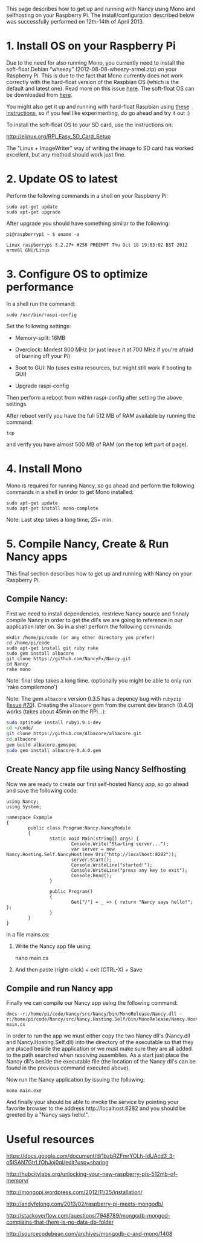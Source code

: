 This page describes how to get up and running with Nancy using Mono and selfhosting on your Raspberry Pi.
The install/configuration described below was successfully performed on 12th-14th of April 2013.

# 1. Install OS on your Raspberry Pi

Due to the need for also running Mono, you currently need to install the soft-float Debian “wheezy” (2012-08-08-wheezy-armel.zip) on your Raspberry Pi. This is due to the fact that Mono currently does not work correctly with the hard-float version of the Raspbian OS (which is the default and latest one). Read more on this issue [here](https://bugzilla.xamarin.com/show_bug.cgi?id=7938). The soft-float OS can be downloaded from [here](http://www.raspberrypi.org/downloads).

You might also get it up and running with hard-float Raspbian using [these instructions](http://www.raspberrypi.org/phpBB3/viewtopic.php?f=34&t=37174), so if you feel like experimenting, do go ahead and try it out :)

To install the soft-float OS to your SD card, use the instructions on:

http://elinux.org/RPi_Easy_SD_Card_Setup

The "Linux + ImageWriter" way of writing the image to SD card has worked excellent, but any method should work just fine.

# 2. Update OS to latest

Perform the following commands in a shell on your Raspberry Pi:

    sudo apt-get update
    sudo apt-get upgrade

After upgrade you should have something similar to the following:

    pi@raspberrypi ~ $ uname -a

    Linux raspberrypi 3.2.27+ #250 PREEMPT Thu Oct 18 19:03:02 BST 2012 armv6l GNU/Linux


# 3. Configure OS to optimize performance

In a shell run the command: 

    sudo /usr/bin/raspi-config

Set the following settings:

* Memory-split: 16MB

* Overclock: Modest 800 MHz (or just leave it at 700 MHz if you're afraid of burning off your Pi)

* Boot to GUI: No (uses extra resources, but might still work if booting to GUI)

* Upgrade raspi-config

Then perform a reboot from within raspi-config after setting the above settings.

After reboot verify you have the full 512 MB of RAM available by running the command:

    top

and verify you have almost 500 MB of RAM (on the top left part of page).


# 4. Install Mono

Mono is required for running Nancy, so go ahead and perform the following commands in a shell in order to get Mono installed:

    sudo apt-get update
    sudo apt-get install mono-complete

Note: Last step takes a long time, 25+ min.

# 5. Compile Nancy, Create & Run Nancy apps

This final section describes how to get up and running with Nancy on your Raspberry Pi.

## Compile Nancy:

First we need to install dependencies, restrieve Nancy source and finnaly compile Nancy in order to get the dll's we are going to reference in our application later on. So in a shell perform the following commands:

    mkdir /home/pi/code (or any other directory you prefer)
    cd /home/pi/code
    sudo apt-get install git ruby rake
    sudo gem install albacore
    git clone https://github.com/NancyFx/Nancy.git
    cd Nancy
    rake mono

Note: final step takes a long time. (optionally you might be able to only run 'rake compilemono')

Note: The gem `albacore` version 0.3.5 has a depency bug with `rubyzip` ([Issue #70](https://github.com/Albacore/albacore/issues/70)). Creating the `albacore` gem from the current dev branch (0.4.0) works (takes about 45min on the RPi...):

``` sh
sudo aptitude install ruby1.9.1-dev
cd ~/code/
git clone https://github.com/Albacore/albacore.git
cd albacore
gem build albacore.gemspec
sudo gem install albacore-0.4.0.gem
```

## Create Nancy app file using Nancy Selfhosting

Now we are ready to create our first self-hosted Nancy app, so go ahead and save the following code:

    using Nancy;
    using System;
    
    namespace Example
    {
            public class Program:Nancy.NancyModule
            {
                    static void Main(string[] args) {
                            Console.Write("Starting server...");
                            var server = new Nancy.Hosting.Self.NancyHost(new Uri("http://localhost:8282"));
                            server.Start();
                            Console.WriteLine("started!");
                            Console.WriteLine("press any key to exit");
                            Console.Read();
                    }
    
                    public Program()
                    {
                            Get["/"] = _ => { return "Nancy says hello!"; };
                    }
            }
    }

in a file mains.cs:

1. Write the Nancy app file using

    nano main.cs

2. And then paste (right-click) + exit (CTRL-X) + Save

## Compile and run Nancy app

Finally we can compile our Nancy app using the following command:

    dmcs -r:/home/pi/code/Nancy/src/Nancy/bin/MonoRelease/Nancy.dll -r:/home/pi/code/Nancy/src/Nancy.Hosting.Self/bin/MonoRelease/Nancy.Hosting.Self.dll main.cs

In order to run the app we must either copy the two Nancy dll's (Nancy.dll and Nancy.Hosting.Self.dll) into the directory of the executable so that they are placed beside the application or we must make sure they are all added to the path searched when resolving assemblies. As a start just place the Nancy dll's beside the executable file (the location of the Nancy dll's can be found in the previous command executed above). 

Now run the Nancy application by issuing the following:

    mono main.exe

And finally your should be able to invoke the service by pointing your favorite browser to the address http://localhost:8282 and you should be greeted by a "Nancy says hello!".

# Useful resources

https://docs.google.com/document/d/1bzbRZFmrYOLh-ldUAcd3_3-o5ISAN7GtrLfOhJoj0qI/edit?usp=sharing

http://hubcitylabs.org/unlocking-your-new-raspberry-pis-512mb-of-memory/

http://mongopi.wordpress.com/2012/11/25/installation/

http://andyfelong.com/2013/02/raspberry-pi-meets-mongodb/

http://stackoverflow.com/questions/7948789/mongodb-mongod-complains-that-there-is-no-data-db-folder

http://sourcecodebean.com/archives/mongodb-c-and-mono/1408



